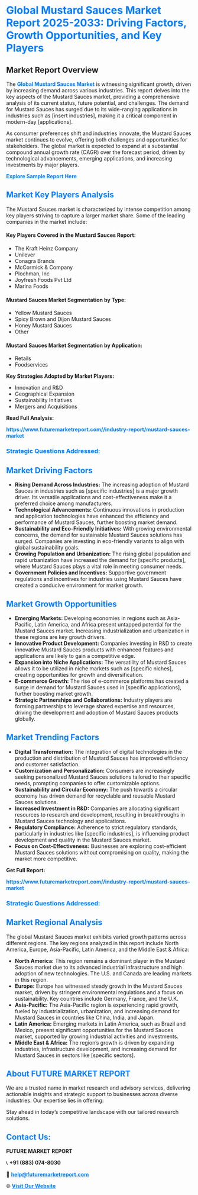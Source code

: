 <h1 style="color: #007BFF;">Global Mustard Sauces Market Report 2025-2033: Driving Factors, Growth Opportunities, and Key Players</h1>

<section id="overview">
<h2>Market Report Overview</h2>
<p>The <a href="https://www.futuremarketreport.com//industry-report/mustard-sauces-market" style="color: #007BFF; text-decoration: none;"><strong>Global Mustard Sauces Market</strong></a> is witnessing significant growth, driven by increasing demand across various industries. This report delves into the key aspects of the Mustard Sauces market, providing a comprehensive analysis of its current status, future potential, and challenges. The demand for Mustard Sauces has surged due to its wide-ranging applications in industries such as [insert industries], making it a critical component in modern-day [applications].</p>
<p>As consumer preferences shift and industries innovate, the Mustard Sauces market continues to evolve, offering both challenges and opportunities for stakeholders. The global market is expected to expand at a substantial compound annual growth rate (CAGR) over the forecast period, driven by technological advancements, emerging applications, and increasing investments by major players.</p>
</section>

<section id="overview">
<p><a href="https://www.futuremarketreport.com//request-sample/reportId=51717" style="color: #007BFF; text-decoration: none;"><strong>Explore Sample Report Here</strong></a></p>
</section>

<section id="key-players">
<h2 style="color: #007BFF;">Market Key Players Analysis</h2>
<p>The Mustard Sauces market is characterized by intense competition among key players striving to capture a larger market share. Some of the leading companies in the market include:</p>
<h4>Key Players Covered in the Mustard Sauces Report:</h4>
<ul><li>The Kraft Heinz Company</li><li>Unilever</li><li>Conagra Brands</li><li>McCormick &amp; Company</li><li>Plochman, Inc</li><li>Joyfresh Foods Pvt Ltd</li><li>Marina Foods</li></ul>
<h4>Mustard Sauces Market Segmentation by Type:</h4>
<ul><li>Yellow Mustard Sauces</li><li>Spicy Brown and Dijon Mustard Sauces</li><li>Honey Mustard Sauces</li><li>Other</li></ul>

<h4>Mustard Sauces Market Segmentation by Application:</h4>
<ul><li>Retails</li><li>Foodservices</li></ul>
<p><strong>Key Strategies Adopted by Market Players:</strong></p>
<ul>
<li>Innovation and R&D</li>
<li>Geographical Expansion</li>
<li>Sustainability Initiatives</li>
<li>Mergers and Acquisitions</li>
</ul>
</section>

<section>
<p><strong>Read Full Analysis: </strong></p><a href="https://www.futuremarketreport.com//industry-report/mustard-sauces-market" style="color: #007BFF; text-decoration: none;"><strong>https://www.futuremarketreport.com//industry-report/mustard-sauces-market</strong></a>
<h3 style="color: #007BFF;">Strategic Questions Addressed:</h3>
</section>

<section id="driving-factors">
<h2 style="color: #007BFF;">Market Driving Factors</h2>
<ul>
<li><strong>Rising Demand Across Industries:</strong> The increasing adoption of Mustard Sauces in industries such as [specific industries] is a major growth driver. Its versatile applications and cost-effectiveness make it a preferred choice among manufacturers.</li>
<li><strong>Technological Advancements:</strong> Continuous innovations in production and application technologies have enhanced the efficiency and performance of Mustard Sauces, further boosting market demand.</li>
<li><strong>Sustainability and Eco-Friendly Initiatives:</strong> With growing environmental concerns, the demand for sustainable Mustard Sauces solutions has surged. Companies are investing in eco-friendly variants to align with global sustainability goals.</li>
<li><strong>Growing Population and Urbanization:</strong> The rising global population and rapid urbanization have increased the demand for [specific products], where Mustard Sauces plays a vital role in meeting consumer needs.</li>
<li><strong>Government Policies and Incentives:</strong> Supportive government regulations and incentives for industries using Mustard Sauces have created a conducive environment for market growth.</li>
</ul>
</section>

<section id="growth-opportunities">
<h2 style="color: #007BFF;">Market Growth Opportunities</h2>
<ul>
<li><strong>Emerging Markets:</strong> Developing economies in regions such as Asia-Pacific, Latin America, and Africa present untapped potential for the Mustard Sauces market. Increasing industrialization and urbanization in these regions are key growth drivers.</li>
<li><strong>Innovative Product Development:</strong> Companies investing in R&D to create innovative Mustard Sauces products with enhanced features and applications are likely to gain a competitive edge.</li>
<li><strong>Expansion into Niche Applications:</strong> The versatility of Mustard Sauces allows it to be utilized in niche markets such as [specific niches], creating opportunities for growth and diversification.</li>
<li><strong>E-commerce Growth:</strong> The rise of e-commerce platforms has created a surge in demand for Mustard Sauces used in [specific applications], further boosting market growth.</li>
<li><strong>Strategic Partnerships and Collaborations:</strong> Industry players are forming partnerships to leverage shared expertise and resources, driving the development and adoption of Mustard Sauces products globally.</li>
</ul>
</section>

<section id="trending-factors">
<h2 style="color: #007BFF;">Market Trending Factors</h2>
<ul>
<li><strong>Digital Transformation:</strong> The integration of digital technologies in the production and distribution of Mustard Sauces has improved efficiency and customer satisfaction.</li>
<li><strong>Customization and Personalization:</strong> Consumers are increasingly seeking personalized Mustard Sauces solutions tailored to their specific needs, prompting companies to offer customizable options.</li>
<li><strong>Sustainability and Circular Economy:</strong> The push towards a circular economy has driven demand for recyclable and reusable Mustard Sauces solutions.</li>
<li><strong>Increased Investment in R&D:</strong> Companies are allocating significant resources to research and development, resulting in breakthroughs in Mustard Sauces technology and applications.</li>
<li><strong>Regulatory Compliance:</strong> Adherence to strict regulatory standards, particularly in industries like [specific industries], is influencing product development and quality in the Mustard Sauces market.</li>
<li><strong>Focus on Cost-Effectiveness:</strong> Businesses are exploring cost-efficient Mustard Sauces solutions without compromising on quality, making the market more competitive.</li>
</ul>
</section>

<section>
<p><strong>Get Full Report: </strong></p><a href="https://www.futuremarketreport.com//industry-report/mustard-sauces-market" style="color: #007BFF; text-decoration: none;"><strong>https://www.futuremarketreport.com//industry-report/mustard-sauces-market</strong></a>
<h3 style="color: #007BFF;">Strategic Questions Addressed:</h3>
</section>


<section id="regional-analysis">
<h2 style="color: #007BFF;">Market Regional Analysis</h2>
<p>The global Mustard Sauces market exhibits varied growth patterns across different regions. The key regions analyzed in this report include North America, Europe, Asia-Pacific, Latin America, and the Middle East & Africa:</p>
<ul>
<li><strong>North America:</strong> This region remains a dominant player in the Mustard Sauces market due to its advanced industrial infrastructure and high adoption of new technologies. The U.S. and Canada are leading markets in this region.</li>
<li><strong>Europe:</strong> Europe has witnessed steady growth in the Mustard Sauces market, driven by stringent environmental regulations and a focus on sustainability. Key countries include Germany, France, and the U.K.</li>
<li><strong>Asia-Pacific:</strong> The Asia-Pacific region is experiencing rapid growth, fueled by industrialization, urbanization, and increasing demand for Mustard Sauces in countries like China, India, and Japan.</li>
<li><strong>Latin America:</strong> Emerging markets in Latin America, such as Brazil and Mexico, present significant opportunities for the Mustard Sauces market, supported by growing industrial activities and investments.</li>
<li><strong>Middle East & Africa:</strong> The region’s growth is driven by expanding industries, infrastructure development, and increasing demand for Mustard Sauces in sectors like [specific sectors].</li>
</ul>
</section>

<footer>
<h2 style="color: #007BFF;">About FUTURE MARKET REPORT</h2>
<p>We are a trusted name in market research and advisory services, delivering actionable insights and strategic support to businesses across diverse industries. Our expertise lies in offering:</p>

<p>Stay ahead in today’s competitive landscape with our tailored research solutions.</p>

<h2 style="color: #007BFF;">Contact Us:</h2>
<p><strong>FUTURE MARKET REPORT</strong></p>
<p>📞 <strong>+91 (883) 074-8030</strong></p>
<p>📧 <strong><a href="mailto:help@futuremarketreport.com" style="color: #007BFF;">help@futuremarketreport.com</a></strong></p>
<p>🌐 <strong><a href="https://www.futuremarketreport.com/" style="color: #007BFF;">Visit Our Website</a></strong></p>
</footer>